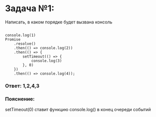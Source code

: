 # Задача №1:
Написать, в каком порядке будет вызвана консоль

<pre><code>
console.log(1)
Promise
    .resolve()
    .then(() => console.log(2))
    .then(() => {
        setTimeout(() => {
            console.log(3)
        }, 0)
    })
    .then(() => console.log(4));
</code></pre>

### Ответ: 1,2,4,3
### Пояснение: 
setTimeout(0) ставит функцию console.log() в конец очереди событий


